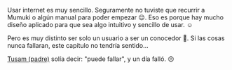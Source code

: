 Usar internet es muy sencillo. Seguramente no tuviste que recurrir a Mumuki o algún manual para poder empezar :relieved:. Eso es porque hay mucho diseño aplicado para que sea algo intuitivo y sencillo de usar. :relaxed:

Pero es muy distinto ser solo un usuario a ser un conocedor :raising_hand:. Si las cosas nunca fallaran, este capítulo no tendría sentido... 

[Tusam (padre)](https://es.wikipedia.org/wiki/Tusam) solía decir: "puede fallar", y un día falló. :persevere:

